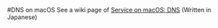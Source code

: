 #DNS on macOS
See a wiki page of [Service on macOS: DNS](https://github.com/taniguti/Services_on_macOS/wiki/dns) (Written in Japanese)

